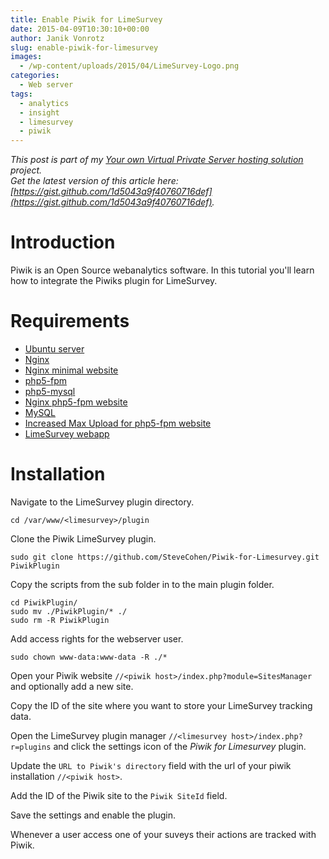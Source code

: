 ```yaml
---
title: Enable Piwik for LimeSurvey
date: 2015-04-09T10:30:10+00:00
author: Janik Vonrotz
slug: enable-piwik-for-limesurvey
images:
  - /wp-content/uploads/2015/04/LimeSurvey-Logo.png
categories:
  - Web server
tags:
  - analytics
  - insight
  - limesurvey
  - piwik
---
```

*This post is part of my [Your own Virtual Private Server hosting solution](https://janikvonrotz.ch/your-own-virtual-private-server-hosting-solution/) project.*  
*Get the latest version of this article here: [https://gist.github.com/1d5043a9f40760716def](https://gist.github.com/1d5043a9f40760716def).*  

# Introduction

Piwik is an Open Source webanalytics software. In this tutorial you'll learn how to integrate the Piwiks plugin for LimeSurvey.
<!--more-->
# Requirements

* [Ubuntu server](https://janikvonrotz.ch/2014/03/13/deploy-ubuntu-server/)
* [Nginx](https://janikvonrotz.ch/2014/03/31/install-nginx/)
* [Nginx minimal website](https://janikvonrotz.ch/2014/04/01/nginx-minimal-website/)
* [php5-fpm](https://janikvonrotz.ch/2014/03/20/install-php5-fpm/)
* [php5-mysql](https://janikvonrotz.ch/2014/03/25/install-php5-modules/)
* [Nginx php5-fpm website](https://janikvonrotz.ch/2014/04/11/install-nginx-php5-fpm-website/)
* [MySQL](https://janikvonrotz.ch/2014/04/07/install-mysql/)
* [Increased Max Upload for php5-fpm website](https://janikvonrotz.ch/2014/04/11/increase-max-upload-for-php5-fpm-website/)
* [LimeSurvey webapp](https://janikvonrotz.ch/2015/04/08/install-limesurvey-webapp/)

# Installation

Navigate to the LimeSurvey plugin directory.

    cd /var/www/<limesurvey>/plugin

Clone the Piwik LimeSurvey plugin.

    sudo git clone https://github.com/SteveCohen/Piwik-for-Limesurvey.git PiwikPlugin

Copy the scripts from the sub folder in to the main plugin folder.

    cd PiwikPlugin/
    sudo mv ./PiwikPlugin/* ./
    sudo rm -R PiwikPlugin

Add access rights for the webserver user.

    sudo chown www-data:www-data -R ./*

Open your Piwik website `//<piwik host>/index.php?module=SitesManager` and optionally add a new site.

Copy the ID of the site where you want to store your LimeSurvey tracking data.

Open the LimeSurvey plugin manager `//<limesurvey host>/index.php?r=plugins` and click the settings icon of the *Piwik for Limesurvey* plugin.

Update the `URL to Piwik's directory` field with the url of your piwik installation `//<piwik host>`.

Add the ID of the Piwik site to the `Piwik SiteId` field.

Save the settings and enable the plugin.

Whenever a user access one of your suveys their actions are tracked with Piwik. 